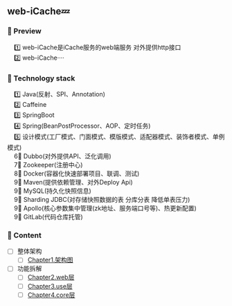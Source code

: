 ## web-iCache💤

### 📌 Preview
        1️⃣ web-iCache是iCache服务的web端服务 对外提供http接口
        
        2️⃣ web-iCache····

### 📌 Technology stack
        1️⃣ Java(反射、SPI、Annotation)
        
        2️⃣ Caffeine
        
        3️⃣ SpringBoot
        
        4️⃣ Spring(BeanPostProcessor、AOP、定时任务)
        
        5️⃣ 设计模式(工厂模式、门面模式、模版模式、适配器模式、装饰者模式、单例模式) 
       
        6⃣️ Dubbo(对外提供API、泛化调用)
       
        7⃣️ Zookeeper(注册中心)
       
        8⃣️ Docker(容器化快速部署项目、联调、测试)
       
        9⃣️️ Maven(提供依赖管理、对外Deploy Api)
       
        9⃣️️ MySQL(持久化快照信息)
       
        9⃣️️ Sharding JDBC(对存储快照数据的表 分库分表 降低单表压力)
       
        9⃣️ Apollo(核心参数集中管理(zk地址、服务端口号等)、热更新配置)
       
        9⃣️ GitLab(代码仓库托管)
### 📌 Content 
- [ ] 整体架构
    - [ ] [Chapter1.架构图](https://github.com/zhangz1w3nCode/RedisNote/blob/main/%E5%BC%95%E8%A8%80/%E7%AC%AC1%E7%AB%A0-%E5%BC%95%E8%A8%80%F0%9F%92%AC.md)
- [ ] 功能拆解
    - [ ] [Chapter2.web层](https://github.com/zhangz1w3nCode/RedisNote/blob/main/%E7%AC%AC%E4%B8%80%E9%83%A8%E5%88%86%20%E6%95%B0%E6%8D%AE%E7%BB%93%E6%9E%84%E4%B8%8E%E5%AF%B9%E8%B1%A1/第2章-简单动态字符串📌.md)
    - [ ] [Chapter3.use层](https://github.com/zhangz1w3nCode/RedisNote/blob/main/%E7%AC%AC%E4%B8%80%E9%83%A8%E5%88%86%20%E6%95%B0%E6%8D%AE%E7%BB%93%E6%9E%84%E4%B8%8E%E5%AF%B9%E8%B1%A1/第3章-链表📌.md)
    - [ ] [Chapter4.core层](https://github.com/zhangz1w3nCode/RedisNote/blob/main/%E7%AC%AC%E4%B8%80%E9%83%A8%E5%88%86%20%E6%95%B0%E6%8D%AE%E7%BB%93%E6%9E%84%E4%B8%8E%E5%AF%B9%E8%B1%A1/%E7%AC%AC4%E7%AB%A0-%E5%AD%97%E5%85%B8%F0%9F%93%8C.md)